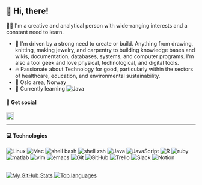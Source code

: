 ## 👋 Hi, there!

👩🏻 I'm a creative and analytical person with wide-ranging interests and a constant need to learn.

- 🧱 I'm driven by a strong need to create or build. Anything from drawing, knitting, making jewelry, and carpentry to building knowledge bases and wikis, documentation, databases, systems, and computer programs. I'm also a tool geek and love physical, technological, and digital tools.
- 🔥 Passionate about Technology for good, particularly within the sectors of healthcare, education, and environmental sustainability.
- 📍 Oslo area, Norway 
- 🌱 Currently learning ![Java](https://img.shields.io/badge/-Java-3a7375?style=flat&logo=java&logoColor=white)


#### 💬 Get social 
<a href="https://linkedin.com/in/thestokkan">
  <img align="left" alt="Therese's LinkedIn" width="20px" src="https://upload.wikimedia.org/wikipedia/commons/thumb/e/e9/Linkedin_icon.svg/1200px-Linkedin_icon.svg.png" />
</a>
</br>

----

#### 💻 Technologies
![Linux](https://img.shields.io/badge/-Linux-3a7375?style=flat&logo=linux&logoColor=white)
![Mac](https://img.shields.io/badge/-Mac-3a7375?style=flat&logo=apple&logoColor=white)
![shell bash](https://img.shields.io/badge/-Bash-3a7375?style=flat&logo=gnu-bash&logoColor=white)
![shell zsh](https://img.shields.io/badge/-zsh-3a7375?style=flat&logo=Zsh&logoColor=white)
![Java](https://img.shields.io/badge/-Java-3a7375?style=flat&logo=java&logoColor=white)
![JavaScript](https://img.shields.io/badge/-JavaScript-3a7375?style=flat-square&logo=javascript&logoColor=white)
![R](https://img.shields.io/badge/-R-3a7375?style=flat-square&logo=R&logoColor=white)
![ruby](https://img.shields.io/badge/-Ruby-3a7375?logo=ruby&logoColor=white&style=flat-square)
![matlab](https://img.shields.io/badge/-Matlab-3a7375?logo=Mathworks&logoColor=white&style=flat-square)
![vim](https://img.shields.io/badge/-Vim-3a7375?style=flat-square&logo=vim&logoColor=white)
![emacs](https://img.shields.io/badge/-Emacs-3a7375?style=flat-square&logo=gnu-emacs&logoColor=white)
![Git](https://img.shields.io/badge/-Git-3a7375?style=flat-square&logo=Git&logoColor=white)
![GitHub](https://img.shields.io/badge/-Github-3a7375?style=flat-square&logo=GitHub&logoColor=white)
![Trello](https://img.shields.io/badge/-Trello-3a7375?style=flat-square&logo=Trello&logoColor=white)
![Slack](https://img.shields.io/badge/-Slack-3a7375?style=flat-square&logo=Slack&logoColor=white)
![Notion](https://img.shields.io/badge/-Notion-3a7375?style=flat-square&logo=Notion&logoColor=white)


</br>
<a href="https://github.com/thestokkan/thestokkan">
  <img align="bottom" src="https://github-readme-stats-thestokkan.vercel.app/api?username=thestokkan&show_icons=true&line_height=27&count_private=true&title_color=1d1f21&text_color=1d1f21&icon_color=2bbc8a&bg_color=d3e7e7" alt="My GitHub Stats" />
</a>
<a href="https://github.com/thestokkan/thestokkan">
  <img align="bottom" src="https://github-readme-stats-thestokkan.vercel.app/api/top-langs/?username=thestokkan&show_icons=true&line_height=27&title_color=1d1f21&text_color=1d1f21&icon_color=2bbc8a&bg_color=d3e7e7&layout=compact" alt="Top languages" />
</a>

<!--
![JavaScript](https://img.shields.io/badge/-JavaScript-3a7375?style=flat-square&logo=javascript&logoColor=white)
----
<a href="https://github.com/thestokkan/thestokkan">
  <img align="center" src="https://github-readme-stats-thestokkan.vercel.app/api?username=thestokkan&show_icons=true&line_height=27&theme=prussian" alt="My GitHub Stats" />
</a>
<a href="https://github.com/thestokkan/thestokkan">
  <img align="center" src="https://github-readme-stats-thestokkan.vercel.app/api/top-langs/?username=thestokkan&show_icons=true&line_height=27&theme=prussian" alt="Top languages" />
</a>
-->
